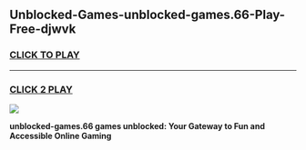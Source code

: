 
## Unblocked-Games-unblocked-games.66-Play-Free-djwvk
<h3>
<a href="https://premium76.site?title=unblocked-games.66&ref=21A">CLICK TO PLAY</a></h3>
<hr>

<h3>
<a href="https://premium76.site?title=unblocked-games.66&ref=21A">CLICK 2 PLAY</a>
  
</h3>

<a href="https://premium76.site?title=unblocked-games.66&ref=21A"><img src="https://clearcache.store/games.png"></a>


**unblocked-games.66 games unblocked: Your Gateway to Fun and Accessible Online Gaming**

